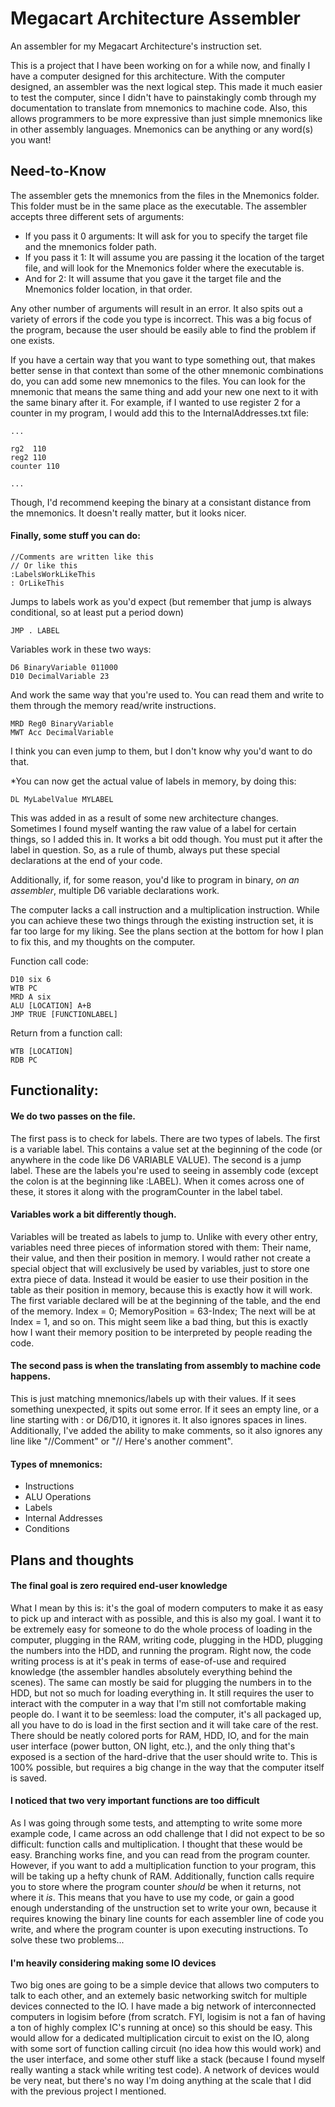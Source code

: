 # Megacart Architecture Assembler
An assembler for my Megacart Architecture's instruction set.

This is a project that I have been working on for a while now, and finally I have a computer designed for this architecture. With the computer designed, an assembler was the next logical step. This made it much easier to test the computer, since I didn't have to painstakingly comb through my documentation to translate from mnemonics to machine code. Also, this allows programmers to be more expressive than just simple mnemonics like in other assembly languages. Mnemonics can be anything or any word(s) you want!

## Need-to-Know
The assembler gets the mnemonics from the files in the Mnemonics folder. This folder must be in the same place as the executable. The assembler accepts three different sets of arguments:
* If you pass it 0 arguments: It will ask for you to specify the target file and the mnemonics folder path.
* If you pass it 1: It will assume you are passing it the location of the target file, and will look for the Mnemonics folder where the executable is.
* And for 2: It will assume that you gave it the target file and the Mnemonics folder location, in that order.

Any other number of arguments will result in an error. It also spits out a variety of errors if the code you type is incorrect. This was a big focus of the program, because the user should be easily able to find the problem if one exists.

If you have a certain way that you want to type something out, that makes better sense in that context than some of the other mnemonic combinations do, you can add some new mnemonics to the files. You can look for the mnemonic that means the same thing and add your new one next to it with the same binary after it. For example, if I wanted to use register 2 for a counter in my program, I would add this to the InternalAddresses.txt file:
```
...

rg2  110
reg2 110
counter 110

...
```

Though, I'd recommend keeping the binary at a consistant distance from the mnemonics. It doesn't really matter, but it looks nicer.

#### Finally, some stuff you can do:
```
//Comments are written like this
// Or like this
:LabelsWorkLikeThis
: OrLikeThis
```

Jumps to labels work as you'd expect (but remember that jump is always conditional, so at least put a period down)

```JMP . LABEL```

Variables work in these two ways:
```
D6 BinaryVariable 011000
D10 DecimalVariable 23
```

And work the same way that you're used to. You can read them and write to them through the memory read/write instructions.
```
MRD Reg0 BinaryVariable
MWT Acc DecimalVariable
```

I think you can even jump to them, but I don't know why you'd want to do that.

\*You can now get the actual value of labels in memory, by doing this:
```
DL MyLabelValue MYLABEL
```
This was added in as a result of some new architecture changes. Sometimes I found myself wanting the raw value of a label for certain things, so I added this in. It works a bit odd though. You must put it after the label in question. So, as a rule of thumb, always put these special declarations at the end of your code.

Additionally, if, for some reason, you'd like to program in binary, *on an assembler*, multiple D6 variable declarations work.

The computer lacks a call instruction and a multiplication instruction. While you can achieve these two things through the existing instruction set, it is far too large for my liking. See the plans section at the bottom for how I plan to fix this, and my thoughts on the computer.

Function call code:
```
D10 six 6
WTB PC
MRD A six
ALU [LOCATION] A+B
JMP TRUE [FUNCTIONLABEL]
```

Return from a function call:
```
WTB [LOCATION]
RDB PC
```

## Functionality:
#### We do two passes on the file.

The first pass is to check for labels.
There are two types of labels.
The first is a variable label. This contains a value set at the beginning of the code (or anywhere in the code like D6 VARIABLE VALUE).
The second is a jump label. These are the labels you're used to seeing in assembly code (except the colon is at the beginning like :LABEL).
When it comes across one of these, it stores it along with the programCounter in the label tabel.

#### Variables work a bit differently though.
Variables will be treated as labels to jump to.
Unlike with every other entry, variables need three pieces of information stored with them: Their name, their value, and then their position in memory.
I would rather not create a special object that will exclusively be used by variables, just to store one extra piece of data.
Instead it would be easier to use their position in the table as their position in memory, because this is exactly how it will work.
The first variable declared will be at the beginning of the table, and the end of the memory. Index = 0; MemoryPosition = 63-Index;
The next will be at Index = 1, and so on.
This might seem like a bad thing, but this is exactly how I want their memory position to be interpreted by people reading the code.

#### The second pass is when the translating from assembly to machine code happens.
This is just matching mnemonics/labels up with their values.
If it sees something unexpected, it spits out some error.
If it sees an empty line, or a line starting with : or D6/D10, it ignores it.
It also ignores spaces in lines.
Additionally, I've added the ability to make comments, so it also ignores any line like "//Comment" or "// Here's another comment".

#### Types of mnemonics:
* Instructions
* ALU Operations
* Labels
* Internal Addresses
* Conditions

## Plans and thoughts
#### The final goal is zero required end-user knowledge
What I mean by this is: it's the goal of modern computers to make it as easy to pick up and interact with as possible, and this is also my goal. I want it to be extremely easy for someone to do the whole process of loading in the computer, plugging in the RAM, writing code, plugging in the HDD, plugging the numbers into the HDD, and running the program. Right now, the code writing process is at it's peak in terms of ease-of-use and required knowledge (the assembler handles absolutely everything behind the scenes). The same can mostly be said for plugging the numbers in to the HDD, but not so much for loading everything in. It still requires the user to interact with the computer in a way that I'm still not comfortable making people do. I want it to be seemless: load the computer, it's all packaged up, all you have to do is load in the first section and it will take care of the rest. There should be neatly colored ports for RAM, HDD, IO, and for the main user interface (power button, ON light, etc.), and the only thing that's exposed is a section of the hard-drive that the user should write to. This is 100% possible, but requires a big change in the way that the computer itself is saved.

#### I noticed that two very important functions are too difficult
As I was going through some tests, and attempting to write some more example code, I came across an odd challenge that I did not expect to be so difficult: function calls and multiplication. I thought that these would be easy. Branching works fine, and you can read from the program counter. However, if you want to add a multiplication function to your program, this will be taking up a hefty chunk of RAM. Additionally, function calls require you to store where the program counter *should* be when it returns, not where it *is*. This means that you have to use my code, or gain a good enough understanding of the unstruction set to write your own, because it requires knowing the binary line counts for each assembler line of code you write, and where the program counter is upon executing instructions. To solve these two problems...

#### I'm heavily considering making some IO devices
Two big ones are going to be a simple device that allows two computers to talk to each other, and an extemely basic networking switch for multiple devices connected to the IO. I have made a big network of interconnected computers in logisim before (from scratch. FYI, logisim is not a fan of having a ton of highly complex IC's running at once) so this should be easy. This would allow for a dedicated multiplication circuit to exist on the IO, along with some sort of function calling circuit (no idea how this would work) and the user interface, and some other stuff like a stack (because I found myself really wanting a stack while writing test code). A network of devices would be very neat, but there's no way I'm doing anything at the scale that I did with the previous project I mentioned.
